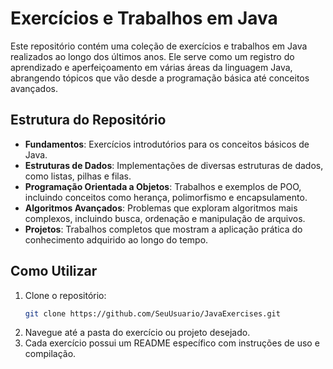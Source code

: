 # Exercícios e Trabalhos em Java

Este repositório contém uma coleção de exercícios e trabalhos em Java realizados ao longo dos últimos anos. Ele serve como um registro do aprendizado e aperfeiçoamento em várias áreas da linguagem Java, abrangendo tópicos que vão desde a programação básica até conceitos avançados.

## Estrutura do Repositório

- **Fundamentos**: Exercícios introdutórios para os conceitos básicos de Java.
- **Estruturas de Dados**: Implementações de diversas estruturas de dados, como listas, pilhas e filas.
- **Programação Orientada a Objetos**: Trabalhos e exemplos de POO, incluindo conceitos como herança, polimorfismo e encapsulamento.
- **Algoritmos Avançados**: Problemas que exploram algoritmos mais complexos, incluindo busca, ordenação e manipulação de arquivos.
- **Projetos**: Trabalhos completos que mostram a aplicação prática do conhecimento adquirido ao longo do tempo.

## Como Utilizar

1. Clone o repositório:
   ```bash
   git clone https://github.com/SeuUsuario/JavaExercises.git
   ```
2. Navegue até a pasta do exercício ou projeto desejado.
3. Cada exercício possui um README específico com instruções de uso e compilação.

